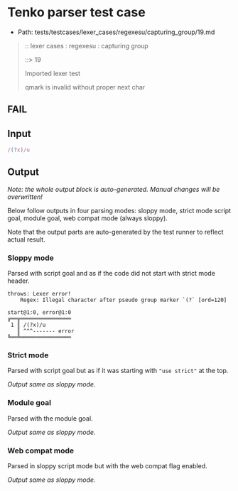 # Tenko parser test case

- Path: tests/testcases/lexer_cases/regexesu/capturing_group/19.md

> :: lexer cases : regexesu : capturing group
>
> ::> 19
>
> Imported lexer test
>
> qmark is invalid without proper next char

## FAIL

## Input

`````js
/(?x)/u
`````

## Output

_Note: the whole output block is auto-generated. Manual changes will be overwritten!_

Below follow outputs in four parsing modes: sloppy mode, strict mode script goal, module goal, web compat mode (always sloppy).

Note that the output parts are auto-generated by the test runner to reflect actual result.

### Sloppy mode

Parsed with script goal and as if the code did not start with strict mode header.

`````
throws: Lexer error!
    Regex: Illegal character after pseudo group marker `(?` [ord=120]

start@1:0, error@1:0
╔══╦════════════════
 1 ║ /(?x)/u
   ║ ^^^------- error
╚══╩════════════════

`````

### Strict mode

Parsed with script goal but as if it was starting with `"use strict"` at the top.

_Output same as sloppy mode._

### Module goal

Parsed with the module goal.

_Output same as sloppy mode._

### Web compat mode

Parsed in sloppy script mode but with the web compat flag enabled.

_Output same as sloppy mode._
